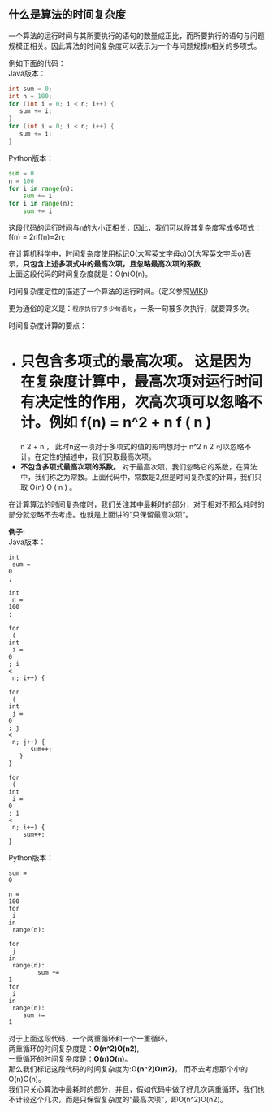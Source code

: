 ## 什么是算法的时间复杂度

一个算法的运行时间与其所要执行的语句的数量成正比，而所要执行的语句与问题规模正相关。因此算法的时间复杂度可以表示为一个与问题规模`N`相关的多项式。

例如下面的代码：  
Java版本：

```java
int sum = 0;
int n = 100;
for (int i = 0; i < n; i++) {
   sum += i;
}
for (int i = 0; i < n; i++) {
   sum += i;
}
```

Python版本：

```py
sum = 0
n = 100
for i in range(n):
    sum += i
for i in range(n):
    sum += i

```

这段代码的运行时间与n的大小正相关，因此，我们可以将其复杂度写成多项式：f\(n\) = 2nf\(n\)=2n;

在计算机科学中，时间复杂度使用标记O\(大写英文字母o\)O\(大写英文字母o\)表示，**只包含上述多项式中的最高次项，且忽略最高次项的系数**  
上面这段代码的时间复杂度就是：O\(n\)O\(n\)。

时间复杂度定性的描述了一个算法的运行时间。（定义参照[WIKI](https://zh.wikipedia.org/wiki/%E6%97%B6%E9%97%B4%E5%A4%8D%E6%9D%82%E5%BA%A6)）

更为通俗的定义是：`程序执行了多少句语句`，一条一句被多次执行，就要算多次。

时间复杂度计算的要点：

* **只包含多项式的最高次项。**
  这是因为在复杂度计算中，最高次项对运行时间有决定性的作用，次高次项可以忽略不计。例如
  f\(n\) = n^2 + n
  f
  \(
  n
  \)
  =
  n
  2
  +
  n
  ， 此时n这一项对于多项式的值的影响想对于
  n^2
  n
  2
  可以忽略不计。在定性的描述中，我们只取最高次项。
* **不包含多项式最高次项的系数。**
  对于最高次项，我们忽略它的系数，在算法中，我们称之为常数。上面代码中，常数是2,但是时间复杂度的计算，我们只取
  O\(n\)
  O
  \(
  n
  \)
  。

在计算算法的时间复杂度时，我们关注其中最耗时的部分，对于相对不那么耗时的部分就忽略不去考虑。也就是上面讲的”只保留最高次项“。

**例子:**  
Java版本：

```
int
 sum = 
0
;

int
 n = 
100
;

for
 (
int
 i = 
0
; i 
<
 n; i++) {
   
for
 (
int
 j = 
0
; j 
<
 n; j++) {
      sum++;
   }
}

for
 (
int
 i = 
0
; i 
<
 n; i++) {
    sum++;
}

```

Python版本：

```
sum = 
0

n = 
100
for
 i 
in
 range(n):
    
for
 j 
in
 range(n):
        sum += 
1
for
 i 
in
 range(n):
    sum += 
1
```

对于上面这段代码，一个两重循环和一个一重循环。  
两重循环的时间复杂度是：**O\(n^2\)O\(n2\)**,  
一重循环的时间复杂度是：**O\(n\)O\(n\)**。  
那么我们标记这段代码的时间复杂度为:**O\(n^2\)O\(n2\)**， 而不去考虑那个小的O\(n\)O\(n\)。  
我们只关心算法中最耗时的部分，并且，假如代码中做了好几次两重循环，我们也不计较这个几次，而是只保留复杂度的“最高次项”，即O\(n^2\)O\(n2\)。



